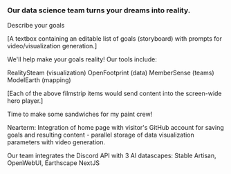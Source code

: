 ### Our data science team turns your dreams into reality.

Describe your goals <!--integrate with Obsidian editor -->

[A textbox containing an editable list of goals (storyboard) with prompts for video/visualization generation.]

We'll help make your goals reality! Our tools include:

RealitySteam (visualization)
OpenFootprint (data)
MemberSense (teams)
ModelEarth (mapping)

[Each of the above filmstrip items would send content into the screen-wide hero player.]

Time to make some sandwiches for my paint crew!

Nearterm: Integration of home page with visitor's GitHub account for saving goals and resulting content - 
parallel storage of data visualization parameters with video generation.

Our team integrates the Discord API with 3 AI datascapes:
Stable Artisan, OpenWebUI, Earthscape NextJS

